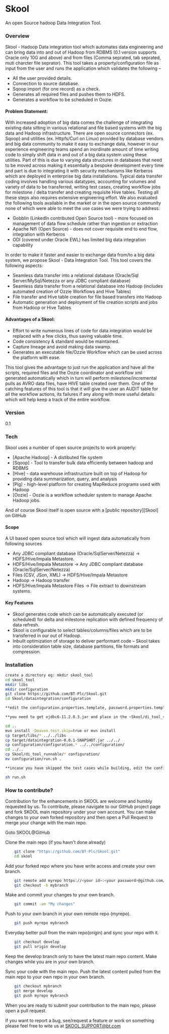 # Skool
An open Source hadoop Data Integration Tool.

### Overview
Skool - Hadoop Data integration tool which automates data engineering and can bring data into and out of Hadoop from RDBMS (0.1 version supports Oracle only 10G and above) and from files (Comma seprated, tab seprated, muti charcter file seprator).
This tool takes a property/configuration file as input from the user and runs the application which validates the following –
-	All the user provided details.
-	Connection to source database.
-	Sqoop import (for one record) as a check.
-	Generates all required files and pushes them to HDFS.
-	Generates a workflow to be scheduled in Oozie.

#### Problem Statement:
With increased adoption of big data comes the challenge of integrating existing data sitting in various relational and file based systems with the big data and Hadoop infrastructure. There are open source connectors (ex. Sqoop) and utilities (ex. Httpfs/Curl on Linux) provided by database vendors and big data community to make it easy to exchange data, however in our experience engineering teams spend an inordinate amount of time writing code to simply shift data in and out of a big data system using these utilities.  Part of this is due to varying data structures in databases that need to be moved across making it essentially a bespoke development every time and part is due to integrating it with security mechanisms like Kerberos which are deployed in enterprise big data installations.  Typical data transfer coding involves handling various datatypes, accounting for volumes and variety of data to be transferred, writing test cases, creating workflow jobs for milestone / delta transfer and creating requisite Hive tables.  Testing all these steps also requires extensive engineering effort.
We also evaluated the following tools available in the market or in the open source community none of which were able to meet the use cases we were trying to address:

-	Gobblin (LinkedIn contributed Open Source tool) - more focused on management of data flow schedule rather than ingestion or extraction
-	Apache Nifi (Open Source) - does not cover requisite end to end flow, integration with Kerberos
-	ODI (covered under Oracle EWL) has limited big data integration capability

In order to make it faster and easier to exchange data from/to a big data system, we propose Skool - Data Integration Tool.  This tool covers the following aspects:

-	Seamless data transfer into a relational database (Oracle/Sql Server/MySql/Netezza or any JDBC compliant database)
-	Seamless data transfer from a relational database into Hadoop (includes automated creation of Ozzie Workflows and Hive Tables)
-	File transfer and Hive table creation for file based transfers into Hadoop
-	Automatic generation and deployment of file creation scripts and jobs from Hadoop or Hive Tables

#### Advantages of a  Skool:
- Effort to write numerous lines of code for data integration would be replaced with a few clicks, thus saving valuable time.
- Code consistency  & standard would be maintained.
- Capture lineage and avoid making data swamp.
- Generates an executable file/Ozzie Workflow which can be used across the platform with ease.

This tool gives the advantage to just run the application and have all the scripts, required files and the Oozie coordinator and workflow xml generated automatically which in turn will perform milestone/incremental pulls as AVRO data files, have HIVE table created over them.
One of the catching features of this tool is that it will give the user an AUDIT table for all the workflow actions, its failures if any along with more useful details which will help keep a track of the entire workflow.

### Version
0.1

### Tech

Skool uses a number of open source projects to work properly:

* [Apache Hadoop] - A distibuted file system
* [Sqoop] - Tool to transfer bulk data efficiently between hadoop and RDBMS
* [Hive] - data warehouse infrastructure built on top of Hadoop for providing data summarization, query, and analysis
* [Pig] - high-level platform for creating MapReduce programs used with Hadoop
* [Oozie] - Oozie is a workflow scheduler system to manage Apache Hadoop jobs.

And of course Skool itself is open source with a [public repository][Skool] on GitHub
 
#### Scope
A UI based open source tool which will ingest data automatically from following sources
-	Any JDBC compliant database (Oracle/SqlServer/Netezza) → HDFS/Hive/Impala Metastore.
-	HDFS/Hive/Impala Metastore → Any JDBC compliant database (Oracle/SqlServer/Netezza)
-	Files (CSV, JSon, XML) → HDFS/Hive/Impala Metastore
-	Hadoop → Hadoop transfer
-	HDFS/Hive/Impala Metastore Files → File extract to downstream systems.

#### Key Features
-	Skool generates code which can be automatically executed (or scheduled) for delta and milestone replication with defined frequency of data refresh.
-	Skool is configurable to select tables/columns/files which are to be transferred in our out of Hadoop.
-	Inbuilt optimization of storage to deliver performant code – Skool takes into consideration table size, database partitions, file formats and compression.
	
### Installation
 ```sh
 create a directory eg: mkdir skool_tool
 cd skool_tool
 mkdir libs
 mkdir configuration
 git clone https://github.com/BT-Plc/Skool.git
 cd Skool/dataintegration/configuration

**edit the configuration.properties.template, password.properties.template and log4j.properties.template and rename it to configuration.properties, password.properties and log4j.properties. For editing configuration.properties file as per your cluster specifications follow the comments in the template file (configuration.properties.template)**

**you need to get ojdbc6-11.2.0.3.jar and place in the <Skool/di_tool_runnable/> directory**

cd ..
mvn install -Dmaven.test.skip=true or mvn install 
cp target/libs/* ../../libs
cp target/dataintegration-0.0.1-SNAPSHOT.jar ../../
cp configuration/configuration.* ../../configuration/
cd ../..
cp Skool/di_tool_runnable/* configuration/
mv configuration/run.sh .

**incase you have skipped the test cases while building, edit the configuration/configuration.properties file according to your use case

sh run.sh 
```

### How to contribute?

Contribution for the enhancements in SKOOL are welcome and humbly requested by us. To contribute, please navigate to our GitHub project page and fork SKOOL main repository under your own account. You can make changes to your own forked repository and then open a Pull Request to merge your change with the main repo.

Goto SKOOL@GitHub

Clone the main repo (if you havn't done already)
```sh
	git clone "https://github.com/BT-Plc/Skool.git"
	cd skool
```
Add your forked repo where you have write access and create your own branch.
```sh
	git remote add myrepo https://<your id>:<your password>@github.com/<YOUR ACCT NAME>/Skool.git
	git checkout -b mybranch
```
Make and commit your changes to your own branch.
```sh
	git commit -am "My changes"
```
Push to your own branch in your own remote repo (myrepo).
```sh
	git push myrepo mybranch
```
Everyday better pull from the main repo(origin) and sync your repo with it.
```sh
	git checkout develop
	git pull origin develop
```
Keep the develop branch only to have the latest main repo content. Make changes while you are in your own branch.

Sync your code with the main repo. Push the latest content pulled from the main repo to your own repo in your own branch.
```sh
	git checkout mybranch
	git merge develop
	git push myrepo mybranch
```
When you are ready to submit your contribution to the main repo, please open a pull request.
	
If you want to report a bug, see/request a feature or work on something please feel free to wite us at SKOOL.SUPPORT@bt.com
